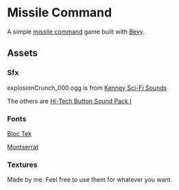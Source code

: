 # Missile Command

A simple [missile command](https://en.wikipedia.org/wiki/Missile_Command) game built with [Bevy](https://bevyengine.org/).

## Assets

### Sfx

explosionCrunch_000.ogg is from [Kenney Sci-Fi Sounds](https://kenney.nl/assets/sci-fi-sounds)

The others are [Hi-Tech Button Sound Pack I](https://opengameart.org/content/hi-tech-button-sound-pack-i-non-themed)

### Fonts

[Bloc Tek](https://www.fontspace.com/bloc-tek-font-f44472)

[Montserrat](https://www.fontspace.com/montserrat-font-f16544)

### Textures

Made by me. Feel free to use them for whatever you want.
